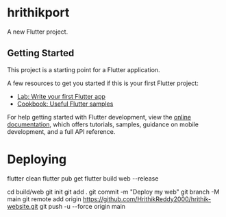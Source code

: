 # hrithikport

A new Flutter project.

## Getting Started

This project is a starting point for a Flutter application.

A few resources to get you started if this is your first Flutter project:

- [Lab: Write your first Flutter app](https://docs.flutter.dev/get-started/codelab)
- [Cookbook: Useful Flutter samples](https://docs.flutter.dev/cookbook)

For help getting started with Flutter development, view the
[online documentation](https://docs.flutter.dev/), which offers tutorials,
samples, guidance on mobile development, and a full API reference.

# Deploying

flutter clean
flutter pub get
flutter build web --release

cd build/web
git init
git add .
git commit -m "Deploy my web"
git branch -M main
git remote add origin https://github.com/HrithikReddy2000/hrithik-website.git
git push -u --force origin main
